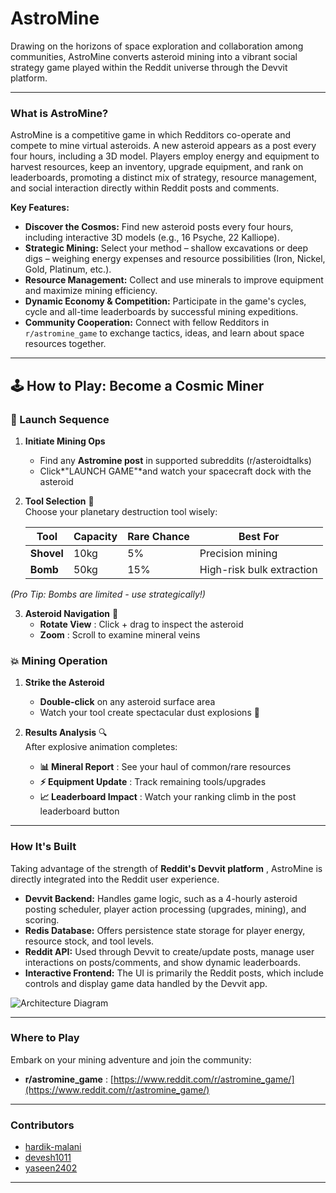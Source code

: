 # AstroMine

Drawing on the horizons of space exploration and collaboration among communities, AstroMine converts asteroid mining into a vibrant social strategy game played within the Reddit universe through the Devvit platform.

---

### What is AstroMine?

AstroMine is a competitive game in which Redditors co-operate and compete to mine virtual asteroids. A new asteroid appears as a post every four hours, including a 3D model. Players employ energy and equipment to harvest resources, keep an inventory, upgrade equipment, and rank on leaderboards, promoting a distinct mix of strategy, resource management, and social interaction directly within Reddit posts and comments.

 **Key Features:** 

* **Discover the Cosmos:** Find new asteroid posts every four hours, including interactive 3D models (e.g., 16 Psyche, 22 Kalliope).
* **Strategic Mining:** Select your method – shallow excavations or deep digs – weighing energy expenses and resource possibilities (Iron, Nickel, Gold, Platinum, etc.).
* **Resource Management:** Collect and use minerals to improve equipment and maximize mining efficiency.
* **Dynamic Economy & Competition:** Participate in the game's cycles, cycle and all-time leaderboards by successful mining expeditions.
* **Community Cooperation:** Connect with fellow Redditors in `r/astromine_game` to exchange tactics, ideas, and learn about space resources together.

---

## 🕹️ How to Play: Become a Cosmic Miner

### 🚀 Launch Sequence

1. **Initiate Mining Ops** 
   - Find any **Astromine post** in supported subreddits (r/asteroidtalks)
   - Click*"LAUNCH GAME"*and watch your spacecraft dock with the asteroid

2. **Tool Selection** 🔧  
   Choose your planetary destruction tool wisely:  

   | Tool       | Capacity | Rare Chance | Best For                 | 
   |------------|----------|-------------|--------------------------|
   | **Shovel** | 10kg     | 5%          | Precision mining         |
   | **Bomb** | 50kg     | 15%         | High-risk bulk extraction|

*(Pro Tip: Bombs are limited - use strategically!)*

3. **Asteroid Navigation** 🌌  
   - **Rotate View** : Click + drag to inspect the asteroid
   - **Zoom** : Scroll to examine mineral veins

### 💥 Mining Operation

1. **Strike the Asteroid** 
   - **Double-click** on any asteroid surface area
   - Watch your tool create spectacular dust explosions 💫

2. **Results Analysis** 🔍  
   After explosive animation completes:  
   - **📊 Mineral Report** : See your haul of common/rare resources  
   - **⚡ Equipment Update** : Track remaining tools/upgrades  
   - **📈 Leaderboard Impact** : Watch your ranking climb in the post leaderboard button 

---

### How It's Built

Taking advantage of the strength of **Reddit's Devvit platform** , AstroMine is directly integrated into the Reddit user experience.

* **Devvit Backend:** Handles game logic, such as a 4-hourly asteroid posting scheduler, player action processing (upgrades, mining), and scoring.
* **Redis Database:** Offers persistence state storage for player energy, resource stock, and tool levels.
* **Reddit API:** Used through Devvit to create/update posts, manage user interactions on posts/comments, and show dynamic leaderboards.
* **Interactive Frontend:** The UI is primarily the Reddit posts, which include controls and display game data handled by the Devvit app.

![Architecture Diagram](https://res.cloudinary.com/dbm856uys/image/upload/v1743181451/grokw4wucq4vrlqw09bo.png)

---

### Where to Play

Embark on your mining adventure and join the community:

* **r/astromine_game** : [https://www.reddit.com/r/astromine_game/](https://www.reddit.com/r/astromine_game/)

---

### Contributors

*   [hardik-malani](https://github.com/hardik-malani)
*   [devesh1011](https://github.com/devesh1011)
*   [yaseen2402](https://github.com/yaseen2402)

---
